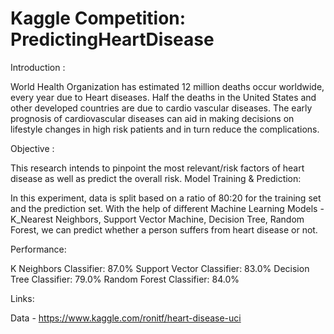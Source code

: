 # Kaggle Competition: PredictingHeartDisease

Introduction :

World Health Organization has estimated 12 million deaths occur worldwide, every year due to Heart diseases. Half the deaths in the United States and other developed countries are due to cardio vascular diseases. The early prognosis of cardiovascular diseases can aid in making decisions on lifestyle changes in high risk patients and in turn reduce the complications. 

Objective :

This research intends to pinpoint the most relevant/risk factors of heart disease as well as predict the overall risk.
Model Training & Prediction:

In this experiment, data is split based on a ratio of 80:20 for the training set and the prediction set. With the help of different Machine Learning Models - K_Nearest Neighbors, Support Vector Machine, Decision Tree, Random Forest, we can predict whether a person suffers from heart disease or not.

Performance:

K Neighbors Classifier: 87.0%
Support Vector Classifier: 83.0%
Decision Tree Classifier: 79.0%
Random Forest Classifier: 84.0%

Links:

Data - https://www.kaggle.com/ronitf/heart-disease-uci











